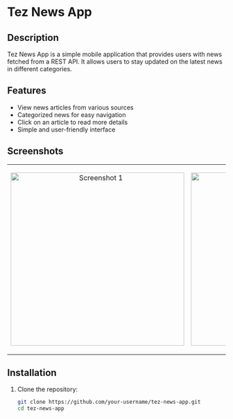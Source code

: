 # Tez News App

## Description
Tez News App is a simple mobile application that provides users with news fetched from a REST API. It allows users to stay updated on the latest news in different categories.

## Features
- View news articles from various sources
- Categorized news for easy navigation
- Click on an article to read more details
- Simple and user-friendly interface

## Screenshots

<table>
  <tr>
    <td align="center">
<img src="https://github.com/prakharAKGa/Tez-News-App/assets/132068324/115fffe6-0461-4cd4-a985-fe85985ca2b5" alt=
"Screenshot 1" height="400px">
</td>
 <td align="center">
<img src="https://github.com/prakharAKGa/Tez-News-App/assets/132068324/a202ac5a-51d3-4edb-98bd-c7c6df4e043c" alt=
"Screenshot 2" height="400px">
</td>
 <td align="center">

<img src="https://github.com/prakharAKGa/Tez-News-App/assets/132068324/02863125-cb99-4b86-9171-5210cf9f4287" alt=
"Screenshot 3" height="400px">
</td>
 <td align="center">

<img src="https://github.com/prakharAKGa/Tez-News-App/assets/132068324/a91f2aee-73ec-467f-a2a6-87cc772ce186" alt=
"Screenshot 4" height="400px">
</td>
 </td>
  </tr>
</table>



## Installation
1. Clone the repository:
   ```bash
   git clone https://github.com/your-username/tez-news-app.git
   cd tez-news-app
